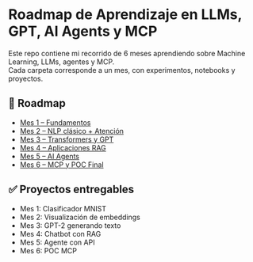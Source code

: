 # Roadmap de Aprendizaje en LLMs, GPT, AI Agents y MCP

Este repo contiene mi recorrido de 6 meses aprendiendo sobre Machine Learning, LLMs, agentes y MCP.  
Cada carpeta corresponde a un mes, con experimentos, notebooks y proyectos.

## 📅 Roadmap

- [Mes 1 – Fundamentos](./mes01_fundamentos)
- [Mes 2 – NLP clásico + Atención](./mes02_nlp_clasico)
- [Mes 3 – Transformers y GPT](./mes03_transformers_gpt)
- [Mes 4 – Aplicaciones RAG](./mes04_aplicaciones_rag)
- [Mes 5 – AI Agents](./mes05_ai_agents)
- [Mes 6 – MCP y POC Final](./mes06_mcp_poc)

## ✅ Proyectos entregables
- Mes 1: Clasificador MNIST
- Mes 2: Visualización de embeddings
- Mes 3: GPT-2 generando texto
- Mes 4: Chatbot con RAG
- Mes 5: Agente con API
- Mes 6: POC MCP
